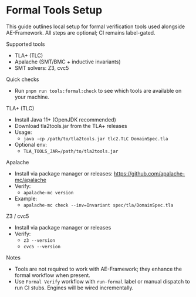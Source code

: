 # Formal Tools Setup

This guide outlines local setup for formal verification tools used alongside AE-Framework. All steps are optional; CI remains label-gated.

Supported tools
- TLA+ (TLC)
- Apalache (SMT/BMC + inductive invariants)
- SMT solvers: Z3, cvc5

Quick checks
- Run `pnpm run tools:formal:check` to see which tools are available on your machine.

TLA+ (TLC)
- Install Java 11+ (OpenJDK recommended)
- Download tla2tools.jar from the TLA+ releases
- Usage:
  - `java -cp /path/to/tla2tools.jar tlc2.TLC DomainSpec.tla`
- Optional env:
  - `TLA_TOOLS_JAR=/path/to/tla2tools.jar`

Apalache
- Install via package manager or releases: https://github.com/apalache-mc/apalache
- Verify:
  - `apalache-mc version`
- Example:
  - `apalache-mc check --inv=Invariant spec/tla/DomainSpec.tla`

Z3 / cvc5
- Install via package manager or releases
- Verify:
  - `z3 --version`
  - `cvc5 --version`

Notes
- Tools are not required to work with AE-Framework; they enhance the formal workflow when present.
- Use `Formal Verify` workflow with `run-formal` label or manual dispatch to run CI stubs. Engines will be wired incrementally.

